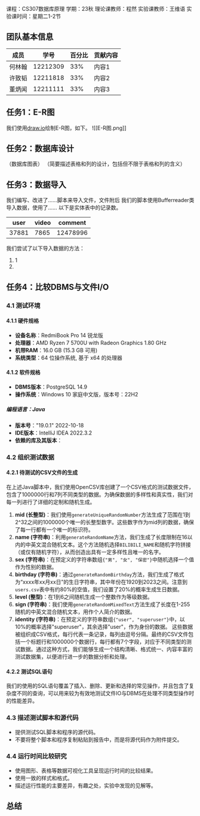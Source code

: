 课程：CS307数据库原理
学期：23秋
理论课教师：程然
实验课教师：王维语
实验课时间：星期二1-2节
## 团队基本信息
|成员|学号|百分比|贡献内容|
|-|-|-|-|
|何林翰|12212309|33%|内容1|
|许致韬|12211818|33%|内容2|
|董炳闻|12211111|33%|内容3|
## 任务1：E-R图
我们使用[draw.io](https://draw.io)绘制E-R图，如下。
![[E-R图.png]]

## 任务2：数据库设计
（数据库图表）
（简要描述表格和列的设计，包括但不限于表格和列的含义）
## 任务3：数据导入
我们编写、改进了……脚本来导入文件，文件附后
我们的脚本使用Bufferreader类导入数据，使用了……
以下是实体表中的记录数。

|user|video|comment|
|-|-|-|
|37881|7865|12478996|
我们尝试了以下导入数据的方法：
1. 1
2. 
## 任务4：比较DBMS与文件I/O
### 4.1 测试环境
#### 4.1.1 硬件规格
- **设备名称**：RedmiBook Pro 14 锐龙版
- **处理器**：AMD Ryzen 7 5700U with Radeon Graphics 1.80 GHz
- **机带RAM**：16.0 GB (15.3 GB 可用)
- **系统类型**：64 位操作系统, 基于 x64 的处理器
#### 4.1.2 软件规格
- **DBMS版本**：PostgreSQL 14.9
- **操作系统**：Windows 10 家庭中文版，版本号：22H2
##### 编程语言：Java
- **版本号**："19.0.1" 2022-10-18
- **IDE版本**：lntelliJ IDEA 2022.3.2
- **依赖的库及其版本**：
### 4.2 组织测试数据
#### 4.2.1 待测试的CSV文件的生成
在上述Java脚本中，我们使用OpenCSV库创建了一个CSV格式的测试数据文件，包含了1000000行和7列不同类型的数据。为确保数据的多样性和真实性，我们对每一列进行了详细的定制和随机生成。
1. **mid (长整型)**：我们使用`generateUniqueRandomNumber`方法生成了范围在1到2^32之间的1000000个唯一的长整型数字。这些数字作为mid列的数据，确保了每一行都有一个唯一的标识符。
2. **name (字符串)**：利用`generateRandomName`方法，我们生成了长度限制在16以内的中英文混合随机文本。这个方法随机选择`BILIBILI_NAME`和随机字符拼接（或仅有随机字符），从而创造出具有一定多样性且唯一的名字。
3. **sex (字符串)**：在预定义的字符串数组`{"男", "女", "保密"}`中随机选择一个值作为性别的数据。
4. **birthday (字符串)**：通过`generateRandomBirthday`方法，我们生成了格式为“xxxx年xx月xx日”的生日字符串，其中年份在1920到2023之间。注意到`users.csv`表中有约80%的空值，我们设置了20%的概率生成生日数据。
5. **level (整型)**：在1到6之间随机生成一个整数作为等级数据。
6. **sign (字符串)**：我们使用`generateRandomMixedText`方法生成了长度在1-255随机的中英文混合随机文本，用作个人简介的数据。
7. **identity (字符串)**：在预定义的字符串数组`{"user", "superuser"}`中，以10%的概率选择"superuser"，其余选择"user"，作为身份的数据。
这些数据被组织成CSV格式，每行代表一条记录，每列由逗号分隔。最终的CSV文件包括一个标题行和1000000个数据行，每行都有7个字段，对应于不同类型的测试数据。通过这种方式，我们能够生成一个结构清晰、格式统一、内容丰富的测试数据集，以便进行进一步的数据分析和处理。
#### 4.2.2 测试SQL语句
我们的使用的SQL语句覆盖了插入、删除、更新和选择的常见操作，并且包含了复杂度不同的查询，可以用来较为有效地测试文件IO与DBMS在处理不同类型操作时的性能差异。

### 4.3 描述测试脚本和源代码
- 提供测试SQL脚本和程序的源代码。
- 不要将整个脚本和程序复制粘贴到报告中，而是将源代码作为附件提交。

### 4.4 运行时间比较研究

- 使用图形、表格等数据可视化工具呈现运行时间的比较结果。
- 使用一致的样式和格式。
- 描述运行性能的主要差异，有趣之处，实验中发现的见解等。
## 总结

